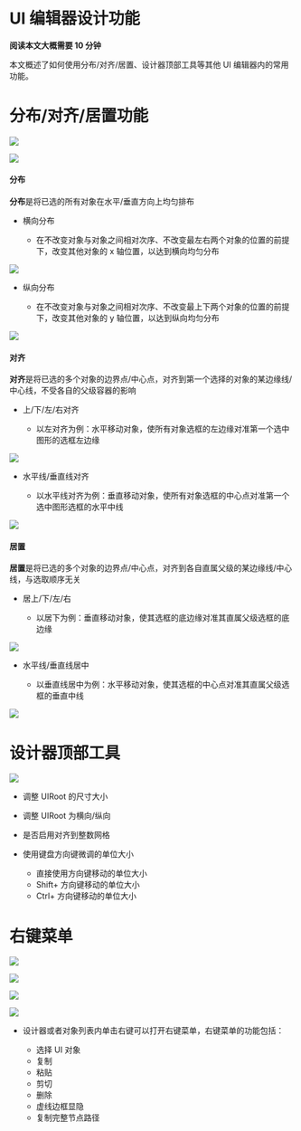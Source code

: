 # UI 编辑器设计功能

<strong>阅读本文大概需要 10 分钟</strong>

本文概述了如何使用分布/对齐/居置、设计器顶部工具等其他 UI 编辑器内的常用功能。

# 分布/对齐/居置功能

![](https://wstatic-a1.233leyuan.com/productdocs/static/boxcnFKS3vKAnigQFdYaUYFc2td.png)

![](https://wstatic-a1.233leyuan.com/productdocs/static/boxcnw75HafyNQQjv2DbrwG1lgf.png)

#### 分布

<strong>分布</strong>是将已选的所有对象在水平/垂直方向上均匀排布

- 横向分布

  - 在不改变对象与对象之间相对次序、不改变最左右两个对象的位置的前提下，改变其他对象的 x 轴位置，以达到横向均匀分布

![](https://wstatic-a1.233leyuan.com/productdocs/static/boxcn8fKvnvUBbUtDFwwfHkk88d.gif)

- 纵向分布

  - 在不改变对象与对象之间相对次序、不改变最上下两个对象的位置的前提下，改变其他对象的 y 轴位置，以达到纵向均匀分布

![](https://wstatic-a1.233leyuan.com/productdocs/static/boxcnsblqwIES7qiysQjKgV0idb.gif)

#### 对齐

<strong>对齐</strong>是将已选的多个对象的边界点/中心点，对齐到第一个选择的对象的某边缘线/中心线，不受各自的父级容器的影响

- 上/下/左/右对齐

  - 以左对齐为例：水平移动对象，使所有对象选框的左边缘对准第一个选中图形的选框左边缘

![](https://wstatic-a1.233leyuan.com/productdocs/static/boxcnxKmlg88cEbyyJxt4xCDoId.gif)

- 水平线/垂直线对齐

  - 以水平线对齐为例：垂直移动对象，使所有对象选框的中心点对准第一个选中图形选框的水平中线

![](https://wstatic-a1.233leyuan.com/productdocs/static/boxcn1P8ettM6iemWjizcsH5JLh.gif)

#### 居置

<strong>居置</strong>是将已选的多个对象的边界点/中心点，对齐到各自直属父级的某边缘线/中心线，与选取顺序无关

- 居上/下/左/右

  - 以居下为例：垂直移动对象，使其选框的底边缘对准其直属父级选框的底边缘

![](https://wstatic-a1.233leyuan.com/productdocs/static/boxcnsgaa7T0ymZWKOCPALB6iif.gif)

- 水平线/垂直线居中

  - 以垂直线居中为例：水平移动对象，使其选框的中心点对准其直属父级选框的垂直中线

![](https://wstatic-a1.233leyuan.com/productdocs/static/boxcnnE3bOho3jn6KYxqPgeN3Uc.gif)

### 

# 设计器顶部工具

![](https://wstatic-a1.233leyuan.com/productdocs/static/boxcntdLzd6m4tERkCs3HblEdYd.png)

- 调整 UIRoot 的尺寸大小
- 调整 UIRoot 为横向/纵向
- 是否启用对齐到整数网格
- 使用键盘方向键微调的单位大小

  - 直接使用方向键移动的单位大小
  - Shift+ 方向键移动的单位大小
  - Ctrl+ 方向键移动的单位大小

# 右键菜单

![](https://wstatic-a1.233leyuan.com/productdocs/static/boxcntrK5rpjc6o4Op6PxIKDnge.png)

![](https://wstatic-a1.233leyuan.com/productdocs/static/boxcnM1h5VetC1lKkBnvYvCbP4b.png)

![](https://wstatic-a1.233leyuan.com/productdocs/static/boxcnh9iwYKJ00AjykYRXpePDCc.png)

![](https://wstatic-a1.233leyuan.com/productdocs/static/boxcnwVeFUcNFqXEBhOvI5KacWg.png)

- 设计器或者对象列表内单击右键可以打开右键菜单，右键菜单的功能包括：

  - 选择 UI 对象
  - 复制
  - 粘贴
  - 剪切
  - 删除
  - 虚线边框显隐
  - 复制完整节点路径
